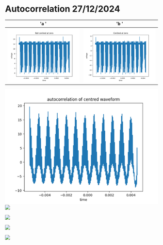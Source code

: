 # Autocorrelation 27/12/2024


'a '                     |           'b '
:-------------------------:|:-------------------------:
![](../images/autocorrelation_27_12_24/uncentred_wave.png) | ![](../images/autocorrelation_27_12_24/centred_wave.png)


![](../images/autocorrelation_27_12_24/autocorrelation_centred.png)
![](../images/autocorrelation_27_12_24/)

![](../images/autocorrelation_27_12_24/)

![](../images/autocorrelation_27_12_24/)

![](../images/autocorrelation_27_12_24/)

